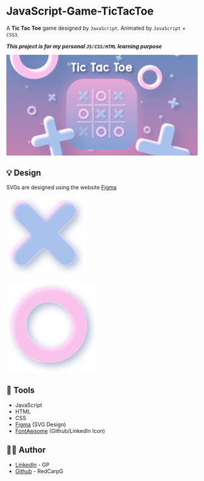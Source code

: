 # JavaScript-Game-TicTacToe

A **Tic Tac Toe** game designed by `JavaScript`. Animated by `JavaScript` + `CSS3`.

***This project is for my personal `JS/CSS/HTML` learning purpose***

![img](./img/tictactoe.png)

## 💡 Design

SVGs are designed using the website [Figma](https://www.figma.com/)

![x](./img/x.svg)

![o](./img/o.svg)

## 🔧 Tools

- JavaScript
- HTML
- CSS
- [Figma](https://www.figma.com/) (SVG Design)
- [FontAwsome](https://fontawesome.com/) (Github/LinkedIn Icon)

## 💁‍♂️ Author

- [LinkedIn](https://www.linkedin.com/in/peng-gao-fr/) - GP
- [Github](https://github.com/RedCarpG) - RedCarpG
